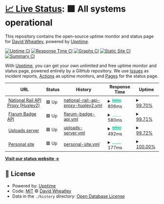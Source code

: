 # [📈 Live Status](https://status.davwheat.dev): <!--live status--> **🟩 All systems operational**

This repository contains the open-source uptime monitor and status page for [David Wheatley](davwheat.dev), powered by [Upptime](https://github.com/upptime/upptime).

[![Uptime CI](https://github.com/davwheat/api-status/workflows/Uptime%20CI/badge.svg)](https://github.com/davwheat/api-status/actions?query=workflow%3A%22Uptime+CI%22)
[![Response Time CI](https://github.com/davwheat/api-status/workflows/Response%20Time%20CI/badge.svg)](https://github.com/davwheat/api-status/actions?query=workflow%3A%22Response+Time+CI%22)
[![Graphs CI](https://github.com/davwheat/api-status/workflows/Graphs%20CI/badge.svg)](https://github.com/davwheat/api-status/actions?query=workflow%3A%22Graphs+CI%22)
[![Static Site CI](https://github.com/davwheat/api-status/workflows/Static%20Site%20CI/badge.svg)](https://github.com/davwheat/api-status/actions?query=workflow%3A%22Static+Site+CI%22)
[![Summary CI](https://github.com/davwheat/api-status/workflows/Summary%20CI/badge.svg)](https://github.com/davwheat/api-status/actions?query=workflow%3A%22Summary+CI%22)

With [Upptime](https://upptime.js.org), you can get your own unlimited and free uptime monitor and status page, powered entirely by a GitHub repository. We use [Issues](https://github.com/davwheat/api-status/issues) as incident reports, [Actions](https://github.com/davwheat/api-status/actions) as uptime monitors, and [Pages](https://status.davwheat.dev) for the status page.

<!--start: status pages-->
<!-- This summary is generated by Upptime (https://github.com/upptime/upptime) -->
<!-- Do not edit this manually, your changes will be overwritten -->
<!-- prettier-ignore -->
| URL | Status | History | Response Time | Uptime |
| --- | ------ | ------- | ------------- | ------ |
| <img alt="" src="https://favicons.githubusercontent.com/national-rail-api.davwheat.dev" height="13"> [National Rail API Proxy (Huxley2)](https://national-rail-api.davwheat.dev/departures/VIC) | 🟩 Up | [national-rail-api-proxy-huxley2.yml](https://github.com/davwheat/api-status/commits/HEAD/history/national-rail-api-proxy-huxley2.yml) | <details><summary><img alt="Response time graph" src="./graphs/national-rail-api-proxy-huxley2/response-time-week.png" height="20"> 806ms</summary><br><a href="https://status.davwheat.dev/history/national-rail-api-proxy-huxley2"><img alt="Response time 1309" src="https://img.shields.io/endpoint?url=https%3A%2F%2Fraw.githubusercontent.com%2Fdavwheat%2Fapi-status%2FHEAD%2Fapi%2Fnational-rail-api-proxy-huxley2%2Fresponse-time.json"></a><br><a href="https://status.davwheat.dev/history/national-rail-api-proxy-huxley2"><img alt="24-hour response time 751" src="https://img.shields.io/endpoint?url=https%3A%2F%2Fraw.githubusercontent.com%2Fdavwheat%2Fapi-status%2FHEAD%2Fapi%2Fnational-rail-api-proxy-huxley2%2Fresponse-time-day.json"></a><br><a href="https://status.davwheat.dev/history/national-rail-api-proxy-huxley2"><img alt="7-day response time 806" src="https://img.shields.io/endpoint?url=https%3A%2F%2Fraw.githubusercontent.com%2Fdavwheat%2Fapi-status%2FHEAD%2Fapi%2Fnational-rail-api-proxy-huxley2%2Fresponse-time-week.json"></a><br><a href="https://status.davwheat.dev/history/national-rail-api-proxy-huxley2"><img alt="30-day response time 889" src="https://img.shields.io/endpoint?url=https%3A%2F%2Fraw.githubusercontent.com%2Fdavwheat%2Fapi-status%2FHEAD%2Fapi%2Fnational-rail-api-proxy-huxley2%2Fresponse-time-month.json"></a><br><a href="https://status.davwheat.dev/history/national-rail-api-proxy-huxley2"><img alt="1-year response time 1309" src="https://img.shields.io/endpoint?url=https%3A%2F%2Fraw.githubusercontent.com%2Fdavwheat%2Fapi-status%2FHEAD%2Fapi%2Fnational-rail-api-proxy-huxley2%2Fresponse-time-year.json"></a></details> | <details><summary><a href="https://status.davwheat.dev/history/national-rail-api-proxy-huxley2">99.70%</a></summary><a href="https://status.davwheat.dev/history/national-rail-api-proxy-huxley2"><img alt="All-time uptime 99.24%" src="https://img.shields.io/endpoint?url=https%3A%2F%2Fraw.githubusercontent.com%2Fdavwheat%2Fapi-status%2FHEAD%2Fapi%2Fnational-rail-api-proxy-huxley2%2Fuptime.json"></a><br><a href="https://status.davwheat.dev/history/national-rail-api-proxy-huxley2"><img alt="24-hour uptime 100.00%" src="https://img.shields.io/endpoint?url=https%3A%2F%2Fraw.githubusercontent.com%2Fdavwheat%2Fapi-status%2FHEAD%2Fapi%2Fnational-rail-api-proxy-huxley2%2Fuptime-day.json"></a><br><a href="https://status.davwheat.dev/history/national-rail-api-proxy-huxley2"><img alt="7-day uptime 99.70%" src="https://img.shields.io/endpoint?url=https%3A%2F%2Fraw.githubusercontent.com%2Fdavwheat%2Fapi-status%2FHEAD%2Fapi%2Fnational-rail-api-proxy-huxley2%2Fuptime-week.json"></a><br><a href="https://status.davwheat.dev/history/national-rail-api-proxy-huxley2"><img alt="30-day uptime 98.78%" src="https://img.shields.io/endpoint?url=https%3A%2F%2Fraw.githubusercontent.com%2Fdavwheat%2Fapi-status%2FHEAD%2Fapi%2Fnational-rail-api-proxy-huxley2%2Fuptime-month.json"></a><br><a href="https://status.davwheat.dev/history/national-rail-api-proxy-huxley2"><img alt="1-year uptime 99.24%" src="https://img.shields.io/endpoint?url=https%3A%2F%2Fraw.githubusercontent.com%2Fdavwheat%2Fapi-status%2FHEAD%2Fapi%2Fnational-rail-api-proxy-huxley2%2Fuptime-year.json"></a></details>
| <img alt="" src="https://favicons.githubusercontent.com/flarum-badge-api.davwheat.dev" height="13"> [Flarum Badge API](https://flarum-badge-api.davwheat.dev/v1/compat-latest/flarum/markdown) | 🟩 Up | [flarum-badge-api.yml](https://github.com/davwheat/api-status/commits/HEAD/history/flarum-badge-api.yml) | <details><summary><img alt="Response time graph" src="./graphs/flarum-badge-api/response-time-week.png" height="20"> 580ms</summary><br><a href="https://status.davwheat.dev/history/flarum-badge-api"><img alt="Response time 559" src="https://img.shields.io/endpoint?url=https%3A%2F%2Fraw.githubusercontent.com%2Fdavwheat%2Fapi-status%2FHEAD%2Fapi%2Fflarum-badge-api%2Fresponse-time.json"></a><br><a href="https://status.davwheat.dev/history/flarum-badge-api"><img alt="24-hour response time 279" src="https://img.shields.io/endpoint?url=https%3A%2F%2Fraw.githubusercontent.com%2Fdavwheat%2Fapi-status%2FHEAD%2Fapi%2Fflarum-badge-api%2Fresponse-time-day.json"></a><br><a href="https://status.davwheat.dev/history/flarum-badge-api"><img alt="7-day response time 580" src="https://img.shields.io/endpoint?url=https%3A%2F%2Fraw.githubusercontent.com%2Fdavwheat%2Fapi-status%2FHEAD%2Fapi%2Fflarum-badge-api%2Fresponse-time-week.json"></a><br><a href="https://status.davwheat.dev/history/flarum-badge-api"><img alt="30-day response time 563" src="https://img.shields.io/endpoint?url=https%3A%2F%2Fraw.githubusercontent.com%2Fdavwheat%2Fapi-status%2FHEAD%2Fapi%2Fflarum-badge-api%2Fresponse-time-month.json"></a><br><a href="https://status.davwheat.dev/history/flarum-badge-api"><img alt="1-year response time 559" src="https://img.shields.io/endpoint?url=https%3A%2F%2Fraw.githubusercontent.com%2Fdavwheat%2Fapi-status%2FHEAD%2Fapi%2Fflarum-badge-api%2Fresponse-time-year.json"></a></details> | <details><summary><a href="https://status.davwheat.dev/history/flarum-badge-api">99.71%</a></summary><a href="https://status.davwheat.dev/history/flarum-badge-api"><img alt="All-time uptime 95.76%" src="https://img.shields.io/endpoint?url=https%3A%2F%2Fraw.githubusercontent.com%2Fdavwheat%2Fapi-status%2FHEAD%2Fapi%2Fflarum-badge-api%2Fuptime.json"></a><br><a href="https://status.davwheat.dev/history/flarum-badge-api"><img alt="24-hour uptime 100.00%" src="https://img.shields.io/endpoint?url=https%3A%2F%2Fraw.githubusercontent.com%2Fdavwheat%2Fapi-status%2FHEAD%2Fapi%2Fflarum-badge-api%2Fuptime-day.json"></a><br><a href="https://status.davwheat.dev/history/flarum-badge-api"><img alt="7-day uptime 99.71%" src="https://img.shields.io/endpoint?url=https%3A%2F%2Fraw.githubusercontent.com%2Fdavwheat%2Fapi-status%2FHEAD%2Fapi%2Fflarum-badge-api%2Fuptime-week.json"></a><br><a href="https://status.davwheat.dev/history/flarum-badge-api"><img alt="30-day uptime 98.81%" src="https://img.shields.io/endpoint?url=https%3A%2F%2Fraw.githubusercontent.com%2Fdavwheat%2Fapi-status%2FHEAD%2Fapi%2Fflarum-badge-api%2Fuptime-month.json"></a><br><a href="https://status.davwheat.dev/history/flarum-badge-api"><img alt="1-year uptime 95.76%" src="https://img.shields.io/endpoint?url=https%3A%2F%2Fraw.githubusercontent.com%2Fdavwheat%2Fapi-status%2FHEAD%2Fapi%2Fflarum-badge-api%2Fuptime-year.json"></a></details>
| <img alt="" src="https://favicons.githubusercontent.com/u.davwheat.dev" height="13"> [Uploads server](https://u.davwheat.dev/) | 🟩 Up | [uploads-server.yml](https://github.com/davwheat/api-status/commits/HEAD/history/uploads-server.yml) | <details><summary><img alt="Response time graph" src="./graphs/uploads-server/response-time-week.png" height="20"> 492ms</summary><br><a href="https://status.davwheat.dev/history/uploads-server"><img alt="Response time 812" src="https://img.shields.io/endpoint?url=https%3A%2F%2Fraw.githubusercontent.com%2Fdavwheat%2Fapi-status%2FHEAD%2Fapi%2Fuploads-server%2Fresponse-time.json"></a><br><a href="https://status.davwheat.dev/history/uploads-server"><img alt="24-hour response time 492" src="https://img.shields.io/endpoint?url=https%3A%2F%2Fraw.githubusercontent.com%2Fdavwheat%2Fapi-status%2FHEAD%2Fapi%2Fuploads-server%2Fresponse-time-day.json"></a><br><a href="https://status.davwheat.dev/history/uploads-server"><img alt="7-day response time 492" src="https://img.shields.io/endpoint?url=https%3A%2F%2Fraw.githubusercontent.com%2Fdavwheat%2Fapi-status%2FHEAD%2Fapi%2Fuploads-server%2Fresponse-time-week.json"></a><br><a href="https://status.davwheat.dev/history/uploads-server"><img alt="30-day response time 785" src="https://img.shields.io/endpoint?url=https%3A%2F%2Fraw.githubusercontent.com%2Fdavwheat%2Fapi-status%2FHEAD%2Fapi%2Fuploads-server%2Fresponse-time-month.json"></a><br><a href="https://status.davwheat.dev/history/uploads-server"><img alt="1-year response time 812" src="https://img.shields.io/endpoint?url=https%3A%2F%2Fraw.githubusercontent.com%2Fdavwheat%2Fapi-status%2FHEAD%2Fapi%2Fuploads-server%2Fresponse-time-year.json"></a></details> | <details><summary><a href="https://status.davwheat.dev/history/uploads-server">99.72%</a></summary><a href="https://status.davwheat.dev/history/uploads-server"><img alt="All-time uptime 83.79%" src="https://img.shields.io/endpoint?url=https%3A%2F%2Fraw.githubusercontent.com%2Fdavwheat%2Fapi-status%2FHEAD%2Fapi%2Fuploads-server%2Fuptime.json"></a><br><a href="https://status.davwheat.dev/history/uploads-server"><img alt="24-hour uptime 100.00%" src="https://img.shields.io/endpoint?url=https%3A%2F%2Fraw.githubusercontent.com%2Fdavwheat%2Fapi-status%2FHEAD%2Fapi%2Fuploads-server%2Fuptime-day.json"></a><br><a href="https://status.davwheat.dev/history/uploads-server"><img alt="7-day uptime 99.72%" src="https://img.shields.io/endpoint?url=https%3A%2F%2Fraw.githubusercontent.com%2Fdavwheat%2Fapi-status%2FHEAD%2Fapi%2Fuploads-server%2Fuptime-week.json"></a><br><a href="https://status.davwheat.dev/history/uploads-server"><img alt="30-day uptime 80.00%" src="https://img.shields.io/endpoint?url=https%3A%2F%2Fraw.githubusercontent.com%2Fdavwheat%2Fapi-status%2FHEAD%2Fapi%2Fuploads-server%2Fuptime-month.json"></a><br><a href="https://status.davwheat.dev/history/uploads-server"><img alt="1-year uptime 83.79%" src="https://img.shields.io/endpoint?url=https%3A%2F%2Fraw.githubusercontent.com%2Fdavwheat%2Fapi-status%2FHEAD%2Fapi%2Fuploads-server%2Fuptime-year.json"></a></details>
| <img alt="" src="https://favicons.githubusercontent.com/davwheat.dev" height="13"> [Personal site](https://davwheat.dev/) | 🟩 Up | [personal-site.yml](https://github.com/davwheat/api-status/commits/HEAD/history/personal-site.yml) | <details><summary><img alt="Response time graph" src="./graphs/personal-site/response-time-week.png" height="20"> 177ms</summary><br><a href="https://status.davwheat.dev/history/personal-site"><img alt="Response time 166" src="https://img.shields.io/endpoint?url=https%3A%2F%2Fraw.githubusercontent.com%2Fdavwheat%2Fapi-status%2FHEAD%2Fapi%2Fpersonal-site%2Fresponse-time.json"></a><br><a href="https://status.davwheat.dev/history/personal-site"><img alt="24-hour response time 178" src="https://img.shields.io/endpoint?url=https%3A%2F%2Fraw.githubusercontent.com%2Fdavwheat%2Fapi-status%2FHEAD%2Fapi%2Fpersonal-site%2Fresponse-time-day.json"></a><br><a href="https://status.davwheat.dev/history/personal-site"><img alt="7-day response time 177" src="https://img.shields.io/endpoint?url=https%3A%2F%2Fraw.githubusercontent.com%2Fdavwheat%2Fapi-status%2FHEAD%2Fapi%2Fpersonal-site%2Fresponse-time-week.json"></a><br><a href="https://status.davwheat.dev/history/personal-site"><img alt="30-day response time 174" src="https://img.shields.io/endpoint?url=https%3A%2F%2Fraw.githubusercontent.com%2Fdavwheat%2Fapi-status%2FHEAD%2Fapi%2Fpersonal-site%2Fresponse-time-month.json"></a><br><a href="https://status.davwheat.dev/history/personal-site"><img alt="1-year response time 166" src="https://img.shields.io/endpoint?url=https%3A%2F%2Fraw.githubusercontent.com%2Fdavwheat%2Fapi-status%2FHEAD%2Fapi%2Fpersonal-site%2Fresponse-time-year.json"></a></details> | <details><summary><a href="https://status.davwheat.dev/history/personal-site">100.00%</a></summary><a href="https://status.davwheat.dev/history/personal-site"><img alt="All-time uptime 99.95%" src="https://img.shields.io/endpoint?url=https%3A%2F%2Fraw.githubusercontent.com%2Fdavwheat%2Fapi-status%2FHEAD%2Fapi%2Fpersonal-site%2Fuptime.json"></a><br><a href="https://status.davwheat.dev/history/personal-site"><img alt="24-hour uptime 100.00%" src="https://img.shields.io/endpoint?url=https%3A%2F%2Fraw.githubusercontent.com%2Fdavwheat%2Fapi-status%2FHEAD%2Fapi%2Fpersonal-site%2Fuptime-day.json"></a><br><a href="https://status.davwheat.dev/history/personal-site"><img alt="7-day uptime 100.00%" src="https://img.shields.io/endpoint?url=https%3A%2F%2Fraw.githubusercontent.com%2Fdavwheat%2Fapi-status%2FHEAD%2Fapi%2Fpersonal-site%2Fuptime-week.json"></a><br><a href="https://status.davwheat.dev/history/personal-site"><img alt="30-day uptime 99.93%" src="https://img.shields.io/endpoint?url=https%3A%2F%2Fraw.githubusercontent.com%2Fdavwheat%2Fapi-status%2FHEAD%2Fapi%2Fpersonal-site%2Fuptime-month.json"></a><br><a href="https://status.davwheat.dev/history/personal-site"><img alt="1-year uptime 99.95%" src="https://img.shields.io/endpoint?url=https%3A%2F%2Fraw.githubusercontent.com%2Fdavwheat%2Fapi-status%2FHEAD%2Fapi%2Fpersonal-site%2Fuptime-year.json"></a></details>

<!--end: status pages-->

[**Visit our status website →**](https://status.davwheat.dev)

## 📄 License

- Powered by: [Upptime](https://github.com/upptime/upptime)
- Code: [MIT](./LICENSE) © [David Wheatley](davwheat.dev)
- Data in the `./history` directory: [Open Database License](https://opendatacommons.org/licenses/odbl/1-0/)
